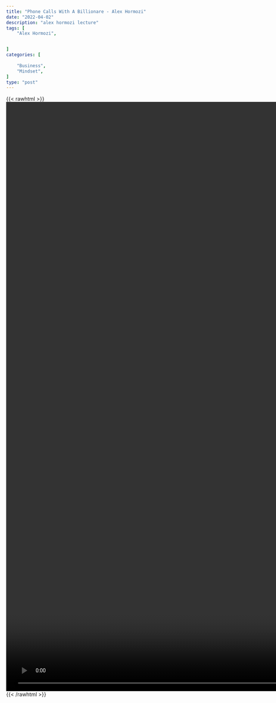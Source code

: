 ```yaml
---
title: "Phone Calls With A Billionare - Alex Hormozi"
date: "2022-04-02"
description: "alex hormozi lecture"
tags: [
    "Alex Hormozi",


]
categories: [
    
    "Business",
    "Mindset",
]
type: "post"
---
```

{{< rawhtml >}}
    <video style="height:40vh;width:auto" overflow="hidden" controls>
        <source src="https://lectures.dev00ps.com/ah-vids/I%20spent%20120%2C000%20for%204%20phone%20calls%20with%20GRANT%20CARDONE...what%20I%20learned%20from%20call%202.mp4" type="video/mp4"> 
    </video>
{{< /rawhtml >}}